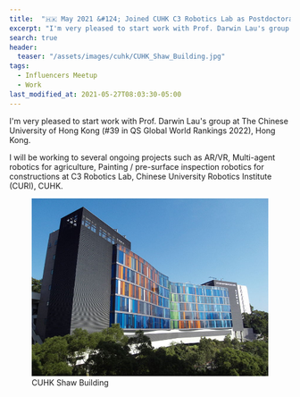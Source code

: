 ```yaml
---
title:  "🇭🇰 May 2021 &#124; Joined CUHK C3 Robotics Lab as Postdoctoral Fellow."
excerpt: "I'm very pleased to start work with Prof. Darwin Lau's group at The Chinese University of Hong Kong (#39 in QS Global World Rankings 2022), Hong Kong."
search: true
header:
  teaser: "/assets/images/cuhk/CUHK_Shaw_Building.jpg"
tags: 
  - Influencers Meetup
  - Work
last_modified_at: 2021-05-27T08:03:30-05:00
---
```

I'm very pleased to start work with Prof. Darwin Lau's group at The Chinese University of Hong Kong (#39 in QS Global World Rankings 2022), Hong Kong.

I will be working to several ongoing projects such as AR/VR, Multi-agent robotics for agriculture, Painting / pre-surface inspection robotics for constructions at C3 Robotics Lab, Chinese University Robotics Institute (CURI), CUHK.


<figure>
    <a href="#"><img src="/assets/images/cuhk/CUHK_Shaw_Building.jpg"></a>
    <figcaption>CUHK Shaw Building</figcaption>
</figure>
<!-- 
<figure>
    <a href="/assets/images/phd-defence/pic3.jpg"><img src="/assets/images/phd-defence/pic3.jpg"></a>
    <figcaption>Defense Day Look :)</figcaption>
</figure>
<figure>
    <a href="/assets/images/phd-defence/pic2.jpg"><img src="/assets/images/phd-defence/pic2.jpg"></a>
    <figcaption>After getting endorsement from all the thesis committee members</figcaption>
</figure>
-->
